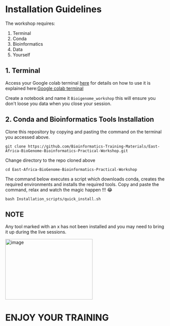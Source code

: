 # Installation Guidelines

The workshop requires:
1. Terminal
2. Conda
3. Bioinformatics
5. Data
6. Yourself

## 1. Terminal

Access your Google colab terminal [here](https://colab.research.google.com/) for details on how to use it is explained here:[Google colab terminal](https://youtu.be/pvUU3eVPU5U)

Create a notebook and name it `Bioigenome_workshop` this will ensure you don't loose you data when you close your session.

## 2. Conda and Bioinformatics Tools Installation

Clone this repository by copying and pasting the command on the terminal you accessed above.

```
git clone https://github.com/Bioinformatics-Training-Materials/East-Africa-BioGenome-Bioinformatics-Practical-Workshop.git
```
Change directory to the repo cloned above

```
cd East-Africa-BioGenome-Bioinformatics-Practical-Workshop
```
The command below executes a script which downloads conda, creates the required environments and installs the required tools. Copy and paste the command, relax and watch the magic happen !!! 😂

```
bash Installation_scripts/quick_install.sh
```

## NOTE

Any tool marked with an x has not been installed and you may need to bring it up during the live sessions.

<img width="275" height="191" alt="image" src="https://github.com/user-attachments/assets/6a9a6f5f-34d7-4f54-b567-384181112eac" />

# ENJOY YOUR TRAINING





